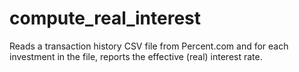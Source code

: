 # compute_real_interest
Reads a transaction history CSV file from Percent.com and for each investment in the file, reports the effective (real) interest rate.
